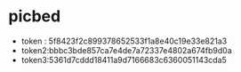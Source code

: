 # picbed

* token : 5f8423f2c899378652533f1a8e40c19e33e821a3
* token2:bbbc3bde857ca7e4de7a72337e4802a674fb9d0a
* token3:5361d7cddd18411a9d7166683c6360051143cda5
